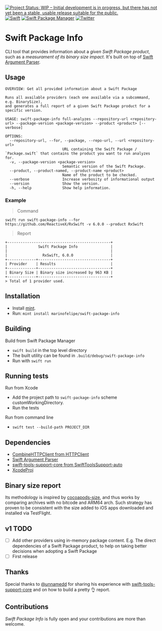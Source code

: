 [![Project Status: WIP – Initial development is in progress, but there has not yet been a stable, usable release suitable for the public.](https://www.repostatus.org/badges/latest/wip.svg)](https://www.repostatus.org/#wip)
<a href="https://swift.org"><img src="https://img.shields.io/badge/Swift-5.3-orange.svg?style=flat" alt="Swift" /></a>
[![Swift Package Manager](https://rawgit.com/jlyonsmith/artwork/master/SwiftPackageManager/swiftpackagemanager-compatible.svg)](https://swift.org/package-manager/)
[![Twitter](https://img.shields.io/badge/twitter-@_marinofelipe-blue.svg?style=flat)](https://twitter.com/_marinofelipe)

# Swift Package Info
CLI tool that provides information about a *given Swift Package product*, such as a *measurament of its binary size impact*.
It's built on top of [Swift Argument Parser](https://github.com/apple/swift-argument-parser).

## Usage
```
OVERVIEW: Get all provided information about a Swift Package

Runs all available providers (each one available via a subcommand, e.g. BinarySize),
and generates a full report of a given Swift Package product for a specific version.

USAGE: swift-package-info full-analyzes --repository-url <repository-url> --package-version <package-version> --product <product> [--verbose]

OPTIONS:
  --repository-url, --for, --package, --repo-url, --url <repository-url>
                          URL containing the Swift Package / `Package.swift` that contains the product you want to run analyzes for. 
  -v, --package-version <package-version>
                          Semantic version of the Swift Package. 
  --product, --product-named, --product-name <product>
                          Name of the product to be checked. 
  --verbose               Increase verbosity of informational output 
  --version               Show the version.
  -h, --help              Show help information.
```

### Example
> Command
```
swift run swift-package-info --for https://github.com/ReactiveX/RxSwift -v 6.0.0 --product RxSwift
```
> Report
```
+-----------------------------------------------+
|              Swift Package Info               |
|                                               |
|                RxSwift, 6.0.0                 |
+-------------+---------------------------------+
| Provider    | Results                         |
+-------------+---------------------------------+
| Binary Size | Binary size increased by 963 KB |
+-------------+---------------------------------+
> Total of 1 provider used.
```

## Installation
* Install [mint](https://github.com/yonaskolb/Mint).
* Run: `mint install marinofelipe/swift-package-info`

## Building
Build from Swift Package Manager

* `swift build` in the top level directory 
* The built utility can be found in `.build/debug/swift-package-info`
* Run with `swift run`

## Running tests
Run from Xcode

* Add the project path to `swift-package-info` scheme customWorkingDirectory.
* Run the tests

Run from command line

* `swift test --build-path PROJECT_DIR`

## Dependencies
* [CombineHTTPClient from HTTPClient](https://github.com/marinofelipe/http_client/blob/main/Package.swift)
* [Swift Argument Parser](https://github.com/apple/swift-argument-parser)
* [swift-tools-support-core from SwiftToolsSupport-auto](https://github.com/apple/swift-tools-support-core/blob/main/Package.swift)
* [XcodeProj](https://github.com/tuist/XcodeProj.git)

## Binary size report
Its methodology is inspired by [cocoapods-size](https://github.com/google/cocoapods-size), and thus works by comparing archives with no bitcode and ARM64 arch.
Such strategy has proven to be consistent with the size added to iOS apps downloaded and installed via TestFlight.

## v1 TODO
* [ ] Add other providers using in-memory package content. E.g. The direct dependencies of a Swift Package product, to help on taking better decisions when adopting a Swift Package
* [ ] First release

## Thanks
Special thanks to [@unnamedd](https://github.com/unnamedd) for sharing his experience with [swift-tools-support-core](https://github.com/apple/swift-tools-support-core) and on how to build a pretty 👌 report.

## Contributions
*Swift Package Info* is fully open and your contributions are more than welcome.